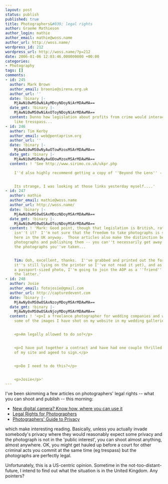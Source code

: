 ```yaml
---
layout: post
status: publish
published: true
title: Photographers&#039; legal rights
author: Graeme Mathieson
author_login: mathie
author_email: mathie@woss.name
author_url: http://woss.name/
wordpress_id: 212
wordpress_url: http://woss.name/?p=212
date: 2006-01-06 12:03:46.000000000 +00:00
categories:
- Photography
tags: []
comments:
- id: 245
  author: Mark Brown
  author_email: broonie@sirena.org.uk
  author_url: ''
  date: !binary |-
    MjAwNi0wMS0wNiAyMDoyNDoyNiArMDAwMA==
  date_gmt: !binary |-
    MjAwNi0wMS0wNiAxOToyNDoyNiArMDAwMA==
  content: Dunno how legislation about profits from crime would interact with things
    like tresspass...
- id: 246
  author: Tim Kerby
  author_email: web@pentaprism.org
  author_url: ''
  date: !binary |-
    MjAwNi0wMS0wNyAwOTowMzoxMSArMDAwMA==
  date_gmt: !binary |-
    MjAwNi0wMS0wNyAwODowMzoxMSArMDAwMA==
  content: ! 'See http://www.sirimo.co.uk/ukpr.php

    I''d also highly recommend getting a copy of ''Beyond the Lens'' - http://www.beyond-the-lens.com/


    Its strange, I was looking at those links yesterday myself....'
- id: 247
  author: mathie
  author_email: mathie@woss.name
  author_url: http://woss.name/
  date: !binary |-
    MjAwNi0wMS0wOSAxMDozNDoyMSArMDAwMA==
  date_gmt: !binary |-
    MjAwNi0wMS0wOSAwOTozNDoyMSArMDAwMA==
  content: ! 'Mark: Good point, though that legislation is British, rather than American,
    isn''t it?  I''m not sure that the freedom to take photographs is so complete
    here in the UK anyway.  Those articles also make the distinction been shooting
    photographs and publishing them -- you can''t necessarily get away with publishing
    the photographs you''ve taken...


    Tim: Ooh, excellent, thanks.  I''ve grabbed and printed out the former (though
    it''s still lying on the printer so I''ve not read it yet), and as soon as I create
    a passport-sized photo, I''m going to join the AOP as a ''friend'' so I can acquire
    the latter.'
- id: 248
  author: Josie
  author_email: fotojosie@gmail.com
  author_url: http://capturedevent.com
  date: !binary |-
    MjAwNy0xMS0wOSAxNzoyMDoyMSArMDAwMA==
  date_gmt: !binary |-
    MjAwNy0xMS0wOSAxNjoyMDoyMSArMDAwMA==
  content: ! '<p>I a freelance photographer for wedding companies and want to use
    some of the images I have shot on my website in my wedding galleries.</p>


    <p>Am legally allowed to do so?</p>


    <p>I have put together a contract and have had one couple thrilled to be apart
    of my site and ageed to sign.</p>


    <p>Do I need to do this?</p>


    <p>Josie</p>'
---
```

I've been skimming a few articles on photographers' legal rights -- what you can shoot and publish -- this morning:

<ul>
  <li><a href="http://www.usatoday.com/tech/columnist/andrewkantor/2005-12-29-camera-laws_x.htm">New digital camera? Know how, where you can use it</a></li>
  <li><a href="http://www.kantor.com/blog/2005/12/legal_rights_of_photographers.html">Legal Rights for Photographers</a></li>
  <li><a href="http://www.rcfp.org/photoguide/">Photographers' Guide to Privacy</a></li>
</ul>

which make interesting reading.  Basically, unless you actually invade somebody's privacy where they would reasonably expect some privacy and the photograph is not in the 'public interest', you can shoot almost anything, almost anywhere.  OK, you might get hauled up before a court for other criminal acts you commit at the same time (eg trespass) but the photographs are perfectly legal.

Unfortunately, this is a US-centric opinion.  Sometime in the not-too-distant-future, I intend to find out what the situation is in the United Kingdom.  Any pointers?
